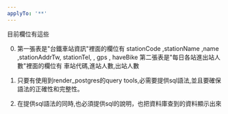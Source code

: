 ```yaml
---
applyTo: '**'
---
```

目前欄位有這些

0. 第一張表是"台鐵車站資訊"裡面的欄位有 
stationCode ,stationName ,name ,stationAddrTw, stationTel, , gps , haveBike
第二張表是"每日各站進出站人數"裡面的欄位有 
車站代碼,進站人數,出站人數

1. 只要有使用到render_postgres的query tools,必需要提供sql語法,並且要確保語法的正確性和完整性。

2. 在提供sql語法的同時,也必須提供sql的說明，也把資料庫查到的資料顯示出來